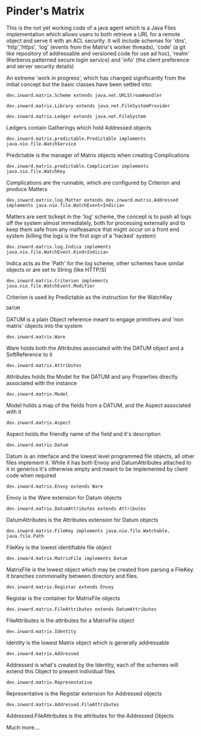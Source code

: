 # Pinder's Matrix

This is the not yet working code of a java agent which is a Java Files implementation which allows users to both retrieve a URL for a remote object and serve it with an ACL security. It will include schemas for 'dns', 'http','https', 'log' (events from the Matrix's worker threads), 'code' (a git like repository of addressable and versioned code for use ad hoc), 'realm' (Kerberos patterned secure login service) and 'info' (the client preference and server security details)

An extreme 'work in progress', which has changed significantly from the initial concept but the basic classes have been settled into:

    dev.inward.matrix.Scheme extends java.net.URLStreamHandler
    
    dev.inward.matrix.Library extends java.net.FileSystemProvider

    dev.inward.matrix.Ledger extends java.net.FileSystem
Ledgers contain Gatherings which hold Addressed objects

    dev.inward.matrix.predictable.Predictable implements java.nio.file.WatchService
Predictable is the manager of Matrix objects when creating Complications

    dev.inward.matrix.predictable.Complication implements java.nio.file.WatchKey
Complications are the runnable, which are configured by Criterion and produce Matters

    dev.inward.matrix.log.Matter extends dev.inward.matrix.Addressed implements java.nio.file.WatchEvent<Indicia> 
Matters are sent to/kept in the 'log' scheme, the concept is to push all logs off the system almost immediately, both for processing externally and to keep them safe from any malfeasance that might occur on a front end system (killing the logs is the first sign of a 'hacked' system)

    dev.inward.matrix.log.Indica implements java.nio.file.WatchEvent.Kind<Indicia> 
Indica acts as the 'Path' for the log scheme, other schemes have similar objects or are set to String (like HTTP/S) 

    dev.inward.matrix.Criterion implements java.nio.file.WatchEvent.Modifier
Criterion is used by Predictable as the instruction for the WatchKey

    DATUM
DATUM is a plain Object reference meant to engage primitives and 'non matrix' objects into the system
    
    dev.inward.matrix.Ware
Ware holds both the Attributes associated with the DATUM object and a SoftReference to it

    dev.inward.matrix.Attributes
Attributes holds the Model for the DATUM and any Properties directly associated with the instance 

    dev.inward.matrix.Model
Model holds a map of the fields from a DATUM, and the Aspect associated with it

    dev.inward.matrix.Aspect
Aspect holds the friendly name of the field and it's description 

    dev.inward.matrix.Datum
Datum is an interface and the lowest level programmed file objects, all other files implement it. While it has both Envoy and DatumAttributes attached to it in generics it's otherwise empty and meant to be implemented by client code when required

    dev.inward.matrix.Envoy extends Ware
Envoy is the Ware extension for Datum objects

    dev.inward.matrix.DatumAttributes extends Attributes
DatumAttributes is the Attributes extension for Datum objects

    dev.inward.matrix.FileKey implements java.nio.file.Watchable, java.file.Path
FileKey is the lowest identifiable file object

    dev.inward.matrix.MatrixFile implements Datum
MatrixFile is the lowest object which may be created from parsing a FileKey. It branches commonality between directory and files.

    dev.inward.matrix.Registar extends Envoy
Registar is the container for MatrixFile objects

    dev.inward.matrix.FileAttributes extends DatumAttributes
FileAttributes is the attributes for a MatrixFile object 

    dev.inward.matrix.Identity
Identity is the lowest Matrix object which is generally addressable

    dev.inward.matrix.Addressed
Addressed is what's created by the Identity, each of the schemes will extend this Object to present individual files

    dev.inward.matrix.Representative
Representative is the Registar extension for Addressed objects

    dev.inward.matrix.Addressed.FileAttributes
Addressed.FileAttributes is the attributes for the Addressed Objects

Much more....


